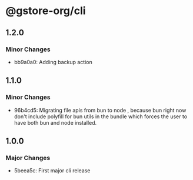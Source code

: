 # @gstore-org/cli

## 1.2.0

### Minor Changes

- bb9a0a0: Adding backup action

## 1.1.0

### Minor Changes

- 96b4cd5: Migrating file apis from bun to node , because bun right now don't include polyfill for bun utils in the bundle which forces the user to have both bun and node installed.

## 1.0.0

### Major Changes

- 5beea5c: First major cli release
